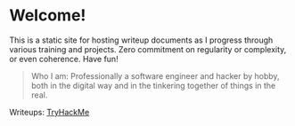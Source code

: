 # Welcome!

This is a static site for hosting writeup documents as I progress through various training and projects. Zero commitment on regularity or complexity, or even coherence. Have fun!

> Who I am:
> Professionally a software engineer and hacker by hobby, both in the digital way and in the tinkering together of things in the real.

Writeups:
[TryHackMe](/tryhackme.md)